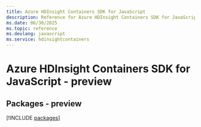 ```yaml
---
title: Azure HDInsight Containers SDK for JavaScript
description: Reference for Azure HDInsight Containers SDK for JavaScript
ms.date: 06/30/2025
ms.topic: reference
ms.devlang: javascript
ms.service: hdinsightcontainers
---
```

# Azure HDInsight Containers SDK for JavaScript - preview
## Packages - preview
[!INCLUDE [packages](hdinsight-containers-index.md)]